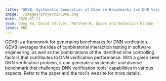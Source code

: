 ```yaml
---
title: "GDVB: Systematic Generation of Diverse Benchmarks for DNN Verification"
image:  /images/projects/GDVB.png
date: 2020-07-21
team: Dong Xu, David Shriver, Matthew B. Dwyer and Sebastian Elbaum
label: DNN
---
```


GDVB is a framework for generating benchmarks for DNN verification. GDVB leverages the idea of conbinatorial interaction testing in software engineering, as well as the combinations of the identified nine controlling factors that contributes to DNN verification performance. With a given seed DNN verification problem, it can generate a systematic and diverse benchmark that challenges DNN verification tools' capabilities in various aspects. Refer to the paper and the tool's website for more details.